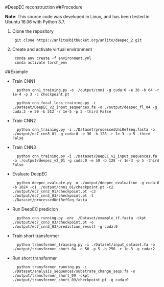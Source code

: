 #DeepEC reconstruction
##Procedure

**Note**: 
This source code was developed in Linux, and has been tested in Ubuntu 16.06 with Python 3.7.

1. Clone the repository

        git clone https://anlito@bitbucket.org/anlito/deepec_2.git

2. Create and activate virtual environment

        conda env create -f environment.yml
        conda activate torch_env


##Example


- Train CNN1

        python cnn1_training.py -o ./output/cnn1 -g cuda:0 -e 30 -b 64 -r 1e-4 -p 3 -c checkpoint.pt 

        python cnn_focal_loss_training.py -i ./Dataset/DeepEC_v2_input_sequences.fa -o ./output/deepec_fl_04 -g cuda:3 -e 50 -b 512 -r 1e-5 -p 5 -third False

- Train CNN2

        python cnn_training.py -i ./Dataset/processedUniRefSeq.fasta -o ./output/ec7_cnn3_01 -g cuda:0 -e 30 -b 128 -r 1e-3 -p 5 -third False

- Train CNN3

        python cnn_training.py -i ./Dataset/DeepEC_v2_input_sequences.fa -o ./output/deepec_v2_01 -g cuda:0 -e 50 -b 128 -r 1e-3 -p 5 -third False

- Evaluate DeepEC

        python deepec_evaluate.py -o ./output/deepec_evaluation -g cuda:0 -b 1024 -c1 ./output/cnn1_01/checkpoint.pt -c2 ./output/ec7_cnn2_01/checkpoint.pt -c3 ./output/ec7_cnn3_03/checkpoint.pt -t ./Dataset/processedUniRefSeq.fasta


- Run DeepEC predicion

        python cnn_running.py -enz ./Dataset/example_tf.fasta -ckpt ./output/ec7_cnn3_03/checkpoint.pt -o ./output/ec7_cnn3_03/prediction_result -g cuda:0


- Train short transformer

        python transformer_training.py -i ./Dataset/input_dataset.fa -o ./output/transformer_short_04 -e 50 -p 5 -b 256 -r 1e-3 -g cuda:2 

- Run short transformer

        python transformer_running.py -i ./Dataset/analysis_sequences/substrate_change_seqs.fa -o ./output/transformer_short_09 -ckpt ./output/transformer_short_09/checkpoint.pt -g cuda:0